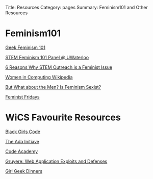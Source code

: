 Title: Resources
Category: pages
Summary: Feminism101 and Other Resources

# Feminism101 #

[Geek Feminism 101](http://http://geekfeminism.wikia.com/wiki/Feminism_101)

[STEM Feminism 101 Panel @ UWaterloo](http://wics.uwaterloo.ca/2014/11/feminism101/)

[6 Reasons Why STEM Outreach is a Feminist Issue](http://everydayfeminism.com/2014/04/stem-outreach-feminist-issue/) 

[Women in Computing Wikipedia](http://en.wikipedia.org/wiki/Women_in_computing)

[But What about the Men? Is Feminism Sexist?](https://www.youtube.com/watch?v=gQ_vUkkWfsA)

[Feminist Fridays](https://www.youtube.com/playlist?list=PLfyCXMlxeWkgPOs4ZubIbxf_6HYv0ZQ9F)

# WiCS Favourite Resources # 

[Black Girls Code](http://www.blackgirlscode.com/)

[The Ada Initiave](https://adainitiative.org/)

[Code Academy](http://www.codecademy.com/)

[Gruyere: Web Application Exploits and Defenses](https://google-gruyere.appspot.com/)

[Girl Geek Dinners](http://girlgeekdinners.com/)